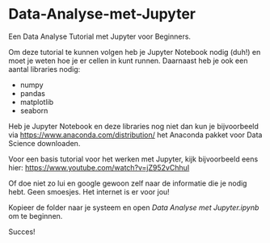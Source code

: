 # Data-Analyse-met-Jupyter
Een Data Analyse Tutorial met Jupyter voor Beginners.

Om deze tutorial te kunnen volgen heb je Jupyter Notebook nodig (duh!) en moet je weten hoe je er cellen in kunt runnen. Daarnaast heb je ook een aantal libraries nodig:
 - numpy
 - pandas
 - matplotlib
 - seaborn
 
Heb je Jupyter Notebook en deze libraries nog niet dan kun je bijvoorbeeld via https://www.anaconda.com/distribution/ het Anaconda pakket voor Data Science downloaden.

Voor een basis tutorial voor het werken met Jupyter, kijk bijvoorbeeld eens hier: https://www.youtube.com/watch?v=jZ952vChhuI

Of doe niet zo lui en google gewoon zelf naar de informatie die je nodig hebt. Geen smoesjes. Het internet is er voor jou!

Kopieer de folder naar je systeem en open *Data Analyse met Jupyter.ipynb* om te beginnen.

Succes!
